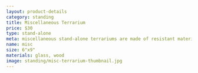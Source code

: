 ```yaml
---
layout: product-details
category: standing
title: Miscellaneous Terrarium
price: $30
type: stand-alone 
meta: miscellaneous stand-alone terrariums are made of resistant materials.
name: misc
size: 6"x9"
materials: glass, wood
image: standing/misc-terrarium-thumbnail.jpg
---
```

